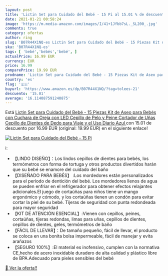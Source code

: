 ```yaml
---
layout: post
title: 'Lictin Set para Cuidado del Bebé - 15 Pi al 15.01 % de descuento'
date: 2021-01-21 00:58:24
image: 'https://m.media-amazon.com/images/I/41+1Jfbb7sL._SL200_.jpg'
comments: true
category: ofertas
author: ring
slug: 'B07R44X1NQ-es Lictin Set para Cuidado del Bebé - 15 Piezas Kit de Aseo...'
sku: 'B07R44X1NQ-es'
tags: [ 'bebé','bebés','bebé', ]
actualPrice: 16.99 EUR
currency: EUR
price: 16.99
comparePrice: 19.99 EUR
prodname: 'Lictin Set para Cuidado del Bebé - 15 Piezas Kit de Aseo para Bebés con Cuchara de Oreja con LED Cepillo de Pelo y Peine Cortador de Uñas Cepillo de Dientes de Dedo para Viaje y el Uso Diario  Azul '
country: 'es'
flag: '🇪🇸'
buyurl: 'https://www.amazon.es/dp/B07R44X1NQ/?tag=tolees-21'
descuento: '15.01'
average: '16.114087591240875'
---
```


Está [Lictin Set para Cuidado del Bebé - 15 Piezas Kit de Aseo para Bebés con Cuchara de Oreja con LED Cepillo de Pelo y Peine Cortador de Uñas Cepillo de Dientes de Dedo para Viaje y el Uso Diario  Azul ](https://www.amazon.es/dp/B07R44X1NQ/?tag=tolees-21) con 15.01 de descuento por 16.99 EUR (original: 19.99 EUR) en el siguiente enlace!

[![Lictin Set para Cuidado del Bebé - 15 Pi](https://m.media-amazon.com/images/I/41+1Jfbb7sL._SL200_.jpg)](https://www.amazon.es/dp/B07R44X1NQ/?tag=tolees-21)

ℹ️:

- 【LINDO DISEÑO】：Los lindos cepillos de dientes para bebés, los termómetros con forma de tortuga y otros productos divertidos harán que su bebé se enamore del cuidado del baño
- 【DISEÑADO PARA BEBÉS】 :Los mordedores están personalizados para el período de dentición del bebé. Los mordedores llenos de agua se pueden enfriar en el refrigerador para obtener efectos relajantes adicionales.El juego de cortaúñas para niños tiene un mango ergonómico y cómodo, y los cortaúñas tienen un condón para evitar cortar la piel de su bebé. Tijeras de seguridad con punta redondeada para mayor seguridad
- 【KIT DE ATENCIÓN ESENCIAL】:Vienen con cepillos, peines, cortaúñas, tijeras redondas, limas para uñas, cepillos de dientes, cepillos de dientes, geles, termómetros de baño
- 【FÁCIL DE LLEVAR】：De tamaño pequeño, fácil de llevar, el producto se coloca en una bonita bolsa impermeable, fácil de manejar y evita arañazos
- 【SEGURO 100%】:El material es inofensivo, cumplen con la normativa CE,hecho de acero inoxidable duradero de alta calidad y plástico libre de BPA.Adecuado para pieles sensibles del bebé

[🛒 Ver la oferta!!](https://www.amazon.es/dp/B07R44X1NQ/?tag=tolees-21)
